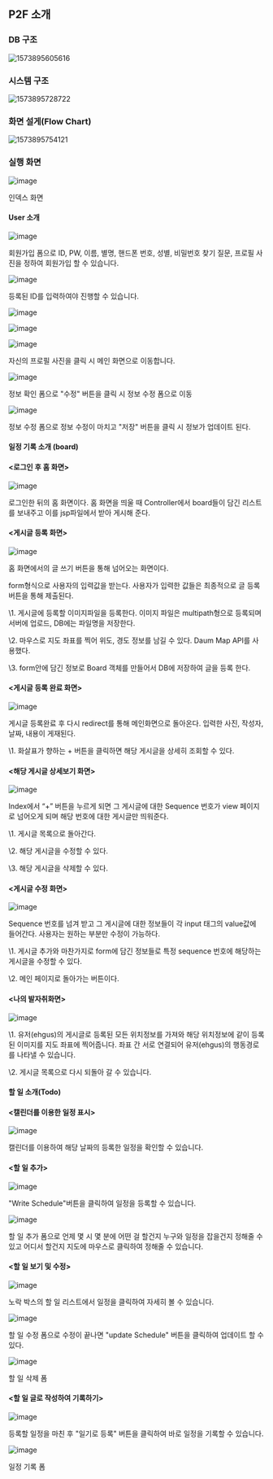 ## P2F 소개

### DB 구조

![1573895605616](C:\Users\ehdwn\AppData\Roaming\Typora\typora-user-images\1573895605616.png)



### 시스템 구조

![1573895728722](C:\Users\ehdwn\AppData\Roaming\Typora\typora-user-images\1573895728722.png)



### 화면 설게(Flow Chart)

![1573895754121](C:\Users\ehdwn\AppData\Roaming\Typora\typora-user-images\1573895754121.png)





### 실행 화면

![image](https://user-images.githubusercontent.com/50854729/68991199-7a209780-089f-11ea-85d2-5ad6baa1c0f5.png)

인덱스 화면



#### User 소개

![image](https://user-images.githubusercontent.com/50854729/68991200-8278d280-089f-11ea-89c8-e7724f9f68c0.png)

회원가입 폼으로 ID, PW, 이름, 별명, 핸드폰 번호, 성별, 비밀번호 찾기 질문, 프로필 사진을 정하여 회원가입 할 수 있습니다.



![image](https://user-images.githubusercontent.com/50854729/68991206-8e649480-089f-11ea-9b9d-af6b1b5ac3f2.png)

등록된 ID를 입력하여야 진행할 수 있습니다.



![image](https://user-images.githubusercontent.com/50854729/68991207-8f95c180-089f-11ea-826c-93ca4a5b5689.png)



![image](https://user-images.githubusercontent.com/50854729/68991208-93294880-089f-11ea-94da-569ae435eb6e.png)



![image](https://user-images.githubusercontent.com/50854729/68991209-94f30c00-089f-11ea-9a51-bdbff21acbdf.png)

 자신의 프로필 사진을 클릭 시 메인 화면으로 이동합니다.



![image](https://user-images.githubusercontent.com/50854729/68991211-97edfc80-089f-11ea-9863-a9df2cf781f8.png)

정보 확인 폼으로 "수정" 버튼을 클릭 시 정보 수정 폼으로 이동



![image](https://user-images.githubusercontent.com/50854729/68991212-99b7c000-089f-11ea-9ce1-9fe183049cee.png)

정보 수정 폼으로 정보 수정이 마치고 "저장" 버튼을 클릭 시 정보가 업데이트 된다.



#### 일정 기록 소개 (board)



#### <로그인 후 홈 화면>

![image](https://user-images.githubusercontent.com/50854729/68991232-c66bd780-089f-11ea-844c-a71cd63249b5.png)

로그인한 뒤의 홈 화면이다. 홈 화면을 띄울 때 Controller에서 board들이 담긴 리스트를 보내주고 이를 jsp파일에서 받아 게시해 준다.



#### <게시글 등록 화면>

![image](https://user-images.githubusercontent.com/50854729/68991233-c8ce3180-089f-11ea-8960-b10edb1f26dd.png)

홈 화면에서의 글 쓰기 버튼을 통해 넘어오는 화면이다.

form형식으로 사용자의 입력값을 받는다. 사용자가 입력한 값들은 최종적으로 글 등록 버튼을 통해 제출된다.

\1. 게시글에 등록할 이미지파일을 등록한다. 이미지 파일은 multipath형으로 등록되며 서버에 업로드, DB에는 파일명을 저장한다.

\2. 마우스로 지도 좌표를 찍어 위도, 경도 정보를 남길 수 있다. Daum Map API를 사용했다.

\3. form안에 담긴 정보로 Board 객체를 만들어서 DB에 저장하여 글을 등록 한다.



#### <게시글 등록 완료 화면>

![image](https://user-images.githubusercontent.com/50854729/68991235-cbc92200-089f-11ea-86d5-d3a9be0d006c.png)

게시글 등록완료 후 다시 redirect를 통해 메인화면으로 돌아온다. 입력한 사진, 작성자, 날짜, 내용이 게재된다.

\1.     화살표가 향하는 + 버튼을 클릭하면 해당 게시글을 상세히 조회할 수 있다.



#### <해당 게시글 상세보기 화면>

![image](https://user-images.githubusercontent.com/50854729/68991236-cd92e580-089f-11ea-9fdb-9c5379ff519d.png)

Index에서 “+” 버튼을 누르게 되면 그 게시글에 대한 Sequence 번호가 view 페이지로 넘어오게 되며 해당 번호에 대한 게시글만 띄워준다.

\1.     게시글 목록으로 돌아간다.

\2.     해당 게시글을 수정할 수 있다.

\3.     해당 게시글을 삭제할 수 있다.

 

#### <게시글 수정 화면>

![image](https://user-images.githubusercontent.com/50854729/68991237-cf5ca900-089f-11ea-8449-d8b42b0b5d66.png)

Sequence 번호를 넘겨 받고 그 게시글에 대한 정보들이 각 input 태그의 value값에 들어간다. 사용자는 원하는 부분만 수정이 가능하다.

\1.     게시글 추가와 마찬가지로 form에 담긴 정보들로 특정 sequence 번호에 해당하는 게시글을 수정할 수 있다.

\2.     메인 페이지로 돌아가는 버튼이다.



#### <나의 발자취화면>

![image](https://user-images.githubusercontent.com/50854729/68991239-d1266c80-089f-11ea-8d41-3375573c055b.png)

\1.     유저(ehgus)의 게시글로 등록된 모든 위치정보를 가져와 해당 위치정보에 같이 등록된 이미지를 지도 좌표에 찍어줍니다. 좌표 간 서로 연결되어 유저(ehgus)의 행동경로를 나타낼 수 있습니다.

\2.     게시글 목록으로 다시 되돌아 갈 수 있습니다.



#### 할 일 소개(Todo)



#### <캘린더를 이용한 일정 표시>

![image](https://user-images.githubusercontent.com/50854729/68991215-9d4b4700-089f-11ea-8cc2-6cde1a44539d.png)

캘린더를 이용하여 해당 날짜의 등록한 일정을 확인할 수 있습니다.



#### <할 일 추가>

![image](https://user-images.githubusercontent.com/50854729/68991220-b5bb6180-089f-11ea-9852-51f11832e800.png)

 "Write Schedule"버튼을 클릭하여 일정을 등록할 수 있습니다.



![image](https://user-images.githubusercontent.com/50854729/68991221-b81dbb80-089f-11ea-9fe2-26ab2dffdc4b.png)

할 일 추가 폼으로 언제 몇 시 몇 분에 어떤 걸 할건지 누구와 일정을 잡을건지 정해줄 수 있고 어디서 할건지 지도에 마우스로 클릭하여 정해줄 수 있습니다.



#### <할 일 보기 및 수정>

![image](https://user-images.githubusercontent.com/50854729/68991223-ba801580-089f-11ea-9df9-210a58378cef.png)

노락 박스의 할 일 리스트에서 일정을 클릭하여 자세히 볼 수 있습니다.



![image](https://user-images.githubusercontent.com/50854729/68991225-beac3300-089f-11ea-8a9c-e65699465cb4.png)

할 일 수정 폼으로 수정이 끝나면 "update Schedule" 버튼을 클릭하여 업데이트 할 수 있다.



![image](https://user-images.githubusercontent.com/50854729/68991227-c075f680-089f-11ea-8ede-56e2f90cb7b8.png)

할 일 삭제 폼



#### <할 일 글로 작성하여 기록하기>

![image](https://user-images.githubusercontent.com/50854729/68991228-c2d85080-089f-11ea-9b98-e2bcb14afc12.png)

등록할 일정을 마친 후 "일기로 등록" 버튼을 클릭하여 바로 일정을 기록할 수 있습니다.



![image](https://user-images.githubusercontent.com/50854729/68991231-c4097d80-089f-11ea-9b20-8854996da084.png)

일정 기록 폼